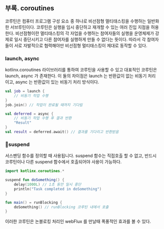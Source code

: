 
## 부록. coroutines

코루틴은 컴퓨터 프로그램 구성 요소 중 하나로 비선점형 멀티태스킹을 수행하는 일반화한 서브루틴이다. 코루틴은 실행을 임시 중단하고 재개할 수 있는 여러 진입 지점을 허용한다.
비선점형이란 멀티태스킹의 각 자업을 수행하는 참여자들의 실행을 운영체제가 강제로 일시 중단시키고 다른 참여자를 실행하게 만들 수 없다는 뜻이다. 따라서 각 참여자들이 서로 자발적으로 협력해야만 비선점형 멀티태스킹이 제대로 동작할 수 있다.


### launch, async
kotlinx.coroutines 라이브러리를 통하여 코루틴을 사용할 수 있고 대표적인 코루틴은 launch, async 가 존재한다.
이 둘의 차이점은 launch 는 반환값이 없는 비동기 처리이고, async 는 반환값이 있는 비동기 처리 방식이다.
``` kotlin
val job = launch {
    // 비동기 작업 수행
}
job.join() // 작업이 완료될 때까지 기다림
```

``` kotlin
val deferred = async {
    // 비동기 작업 수행 후 결과 반환
    "Result"
}
val result = deferred.await() // 결과를 기다리고 반환받음
```

### suspend
서스팬딩 함수를 정의할 때 사용됩니다. suspend 함수는 직접호출 할 수 없고, 반드시 코루틴이나 다른 suspend 함수에서 호출되어야 사용이 가능하다.

``` kotlin
import kotlinx.coroutines.*

suspend fun doSomething() {
    delay(1000L) // 1초 동안 일시 중단
    println("Task completed in doSomething")
}

fun main() = runBlocking {
    doSomething() // runBlocking 코루틴 내에서 호출
}

```


이러한 코루틴은 논블로킹 처리인 webFlux 를 만날때 폭풍적인 효과를 볼 수 있다.